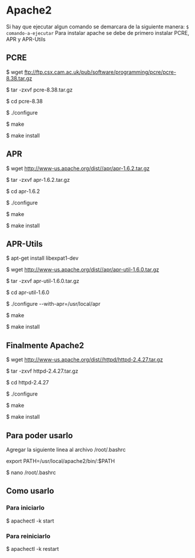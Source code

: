 # Apache2

Si hay que ejecutar algun comando se demarcara de la siguiente manera:
`$ comando-a-ejecutar`
Para instalar apache se debe de primero instalar PCRE, APR y APR-Utils

## PCRE

$ wget ftp://ftp.csx.cam.ac.uk/pub/software/programming/pcre/pcre-8.38.tar.gz

$ tar -zxvf pcre-8.38.tar.gz

$ cd pcre-8.38

$ ./configure

$ make

$ make install

## APR

$ wget http://www-us.apache.org/dist//apr/apr-1.6.2.tar.gz

$ tar -zxvf apr-1.6.2.tar.gz

$ cd apr-1.6.2

$ ./configure

$ make

$ make install

## APR-Utils

$ apt-get install libexpat1-dev

$ wget http://www-us.apache.org/dist//apr/apr-util-1.6.0.tar.gz

$ tar -zxvf apr-util-1.6.0.tar.gz

$ cd apr-util-1.6.0

$ ./configure --with-apr=/usr/local/apr

$ make

$ make install

## Finalmente Apache2

$ wget http://www-us.apache.org/dist//httpd/httpd-2.4.27.tar.gz

$ tar -zxvf httpd-2.4.27.tar.gz

$ cd httpd-2.4.27

$ ./configure

$ make

$ make install

## Para poder usarlo

Agregar la siguiente linea al archivo /root/.bashrc

export PATH=/usr/local/apache2/bin/:$PATH

$ nano /root/.bashrc

## Como usarlo

### Para iniciarlo

$ apachectl -k start

### Para reiniciarlo

$ apachectl -k restart
